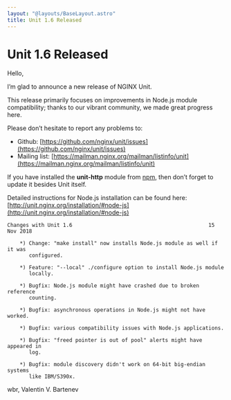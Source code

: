 ```yaml
---
layout: "@layouts/BaseLayout.astro"
title: Unit 1.6 Released
---
```

# Unit 1.6 Released

Hello,

I’m glad to announce a new release of NGINX Unit.

This release primarily focuses on improvements in Node.js module compatibility;
thanks to our vibrant community, we made great progress here.

Please don’t hesitate to report any problems to:

- Github: [https://github.com/nginx/unit/issues](https://github.com/nginx/unit/issues)
- Mailing list: [https://mailman.nginx.org/mailman/listinfo/unit](https://mailman.nginx.org/mailman/listinfo/unit)

If you have installed the **unit-http** module from [npm](https://www.npmjs.com), then don’t forget to update it besides Unit itself.

Detailed instructions for Node.js installation can be found here:
[http://unit.nginx.org/installation/#node-js](http://unit.nginx.org/installation/#node-js)

```none
Changes with Unit 1.6                                            15 Nov 2018

    *) Change: "make install" now installs Node.js module as well if it was
       configured.

    *) Feature: "--local" ./configure option to install Node.js module
       locally.

    *) Bugfix: Node.js module might have crashed due to broken reference
       counting.

    *) Bugfix: asynchronous operations in Node.js might not have worked.

    *) Bugfix: various compatibility issues with Node.js applications.

    *) Bugfix: "freed pointer is out of pool" alerts might have appeared in
       log.

    *) Bugfix: module discovery didn't work on 64-bit big-endian systems
       like IBM/S390x.
```

wbr, Valentin V. Bartenev
